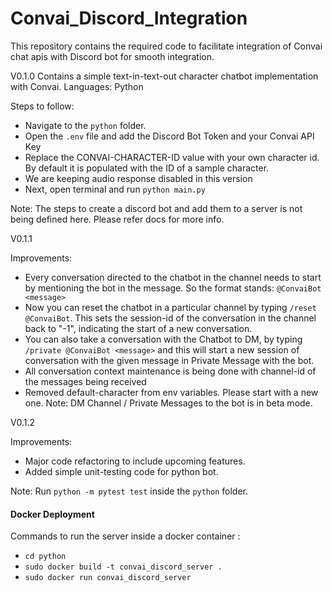 # Convai_Discord_Integration
This repository contains the required code to facilitate integration of Convai chat apis with Discord bot for smooth integration.

V0.1.0
Contains a simple text-in-text-out character chatbot implementation with Convai.
Languages: Python

Steps to follow:
- Navigate to the `python` folder.
- Open the `.env` file and add the Discord Bot Token and your Convai API Key
- Replace the CONVAI-CHARACTER-ID value with your own character id. By default it is populated with the ID of a sample character.
- We are keeping audio response disabled in this version
- Next, open terminal and run `python main.py`

Note: The steps to create a discord bot and add them to a server is not being defined here. Please refer docs for more info.

V0.1.1

Improvements:
- Every conversation directed to the chatbot in the channel needs to start by mentioning the bot in the message. So the format stands: `@ConvaiBot <message>`
- Now you can reset the chatbot in a particular channel by typing `/reset @ConvaiBot`. This sets the session-id of the conversation in the channel back to "-1", indicating the start of a new conversation.
- You can also take a conversation with the Chatbot to DM, by typing `/private @ConvaiBot <message>` and this will start a new session of conversation with the given message in Private Message with the bot.
- All conversation context maintenance is being done with channel-id of the messages being received
- Removed default-character from env variables. Please start with a new one.
Note: DM Channel / Private Messages to the bot is in beta mode.

V0.1.2

Improvements:
- Major code refactoring to include upcoming features.
- Added simple unit-testing code for python bot. 

Note: Run `python -m pytest test` inside the `python` folder.

#### Docker Deployment

Commands to run the server inside a docker container :
- `cd python`
- `sudo docker build -t convai_discord_server .`
- `sudo docker run convai_discord_server`